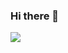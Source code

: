 ### Hi there 👋

<img src="https://github-readme-stats.vercel.app/api/top-langs/?username=mmarifernandes&layout=compact&count_private=true&theme=gruvbox" />
